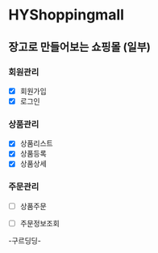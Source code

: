 # HYShoppingmall

## 장고로 만들어보는 쇼핑몰 (일부)
### 회원관리
- [x] 회원가입
- [x] 로그인
### 상품관리
- [x] 상품리스트
- [x] 상품등록
- [x] 상품상세
### 주문관리
- [ ] 상품주문
- [ ] 주문정보조회


-구르딩딩-
